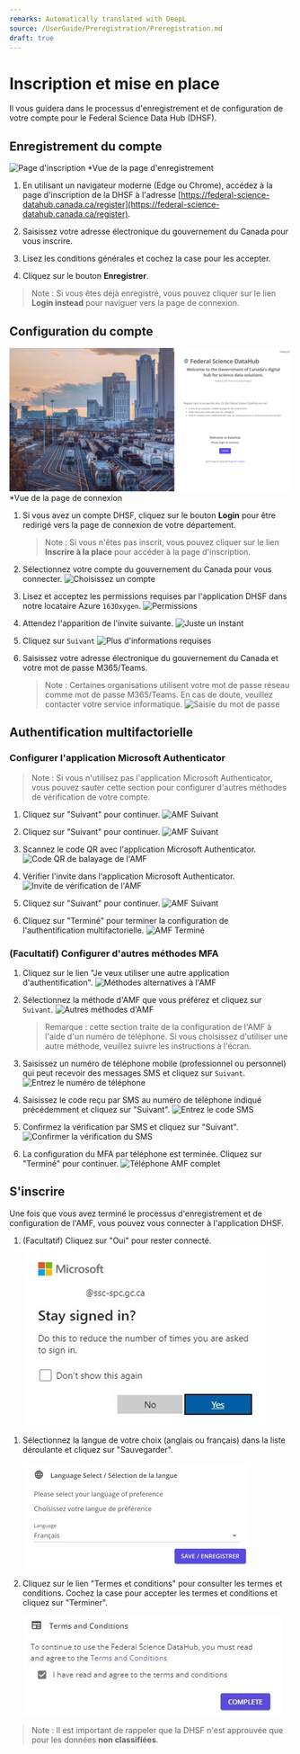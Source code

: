 ```yaml
---
remarks: Automatically translated with DeepL
source: /UserGuide/Preregistration/Preregistration.md
draft: true
---
```


# Inscription et mise en place

Il vous guidera dans le processus d'enregistrement et de configuration de votre compte pour le Federal Science Data Hub (DHSF).

## Enregistrement du compte

![Page d'inscription](/api/docs/UserGuide/Preregistration/registration-page.png)
*Vue de la page d'enregistrement

1. En utilisant un navigateur moderne (Edge ou Chrome), accédez à la page d'inscription de la DHSF à l'adresse [https://federal-science-datahub.canada.ca/register](https://federal-science-datahub.canada.ca/register).

1. Saisissez votre adresse électronique du gouvernement du Canada pour vous inscrire.

1. Lisez les conditions générales et cochez la case pour les accepter.

1. Cliquez sur le bouton **Enregistrer**.

> Note : Si vous êtes déjà enregistré, vous pouvez cliquer sur le lien **Login instead** pour naviguer vers la page de connexion.


## Configuration du compte

![Page de connexion](../../../UserGuide/Preregistration/login-page.png)
*Vue de la page de connexion



1. Si vous avez un compte DHSF, cliquez sur le bouton **Login** pour être redirigé vers la page de connexion de votre département.
    > Note : Si vous n'êtes pas inscrit, vous pouvez cliquer sur le lien **Inscrire à la place** pour accéder à la page d'inscription.

1. Sélectionnez votre compte du gouvernement du Canada pour vous connecter.
    ![Choisissez un compte](/api/docs/UserGuide/Preregistration/pick-an-account.png)

1. Lisez et acceptez les permissions requises par l'application DHSF dans notre locataire Azure `163Oxygen`.
    ![Permissions](/api/docs/UserGuide/Preregistration/permissions.png)

1. Attendez l'apparition de l'invite suivante.
    ![Juste un instant](/api/docs/UserGuide/Preregistration/wait-for-prompt.png)

1. Cliquez sur `Suivant`
    ![Plus d'informations requises](/api/docs/UserGuide/Preregistration/click-next.png)

1. Saisissez votre adresse électronique du gouvernement du Canada et votre mot de passe M365/Teams.
    > Note : Certaines organisations utilisent votre mot de passe réseau comme mot de passe M365/Teams. En cas de doute, veuillez contacter votre service informatique.
    ![Saisie du mot de passe](/api/docs/UserGuide/Preregistration/password-entry.png)

## Authentification multifactorielle

### Configurer l'application Microsoft Authenticator

> Note : Si vous n'utilisez pas l'application Microsoft Authenticator, vous pouvez sauter cette section pour configurer d'autres méthodes de vérification de votre compte.

1. Cliquez sur "Suivant" pour continuer.
    ![AMF Suivant](/api/docs/UserGuide/Preregistration/mfa-01.png)

1. Cliquez sur "Suivant" pour continuer.
    ![AMF Suivant](/api/docs/UserGuide/Preregistration/mfa-02.png)

1. Scannez le code QR avec l'application Microsoft Authenticator.
    ![Code QR de balayage de l'AMF](/api/docs/UserGuide/Preregistration/mfa-03.png)

1. Vérifier l'invite dans l'application Microsoft Authenticator.
    ![Invite de vérification de l'AMF](/api/docs/UserGuide/Preregistration/mfa-04.png)

1. Cliquez sur "Suivant" pour continuer.
    ![AMF Suivant](/api/docs/UserGuide/Preregistration/mfa-05.png)

1. Cliquez sur "Terminé" pour terminer la configuration de l'authentification multifactorielle.
    ![AMF Terminé](/api/docs/UserGuide/Preregistration/mfa-06.png)

### (Facultatif) Configurer d'autres méthodes MFA

1. Cliquez sur le lien "Je veux utiliser une autre application d'authentification".
    ![Méthodes alternatives à l'AMF](/api/docs/UserGuide/Preregistration/mfa-01.png)

1. Sélectionnez la méthode d'AMF que vous préférez et cliquez sur `Suivant`.
    ![Autres méthodes d'AMF](/api/docs/UserGuide/Preregistration/mfa-08.png)

    > Remarque : cette section traite de la configuration de l'AMF à l'aide d'un numéro de téléphone. Si vous choisissez d'utiliser une autre méthode, veuillez suivre les instructions à l'écran.

1. Saisissez un numéro de téléphone mobile (professionnel ou personnel) qui peut recevoir des messages SMS et cliquez sur `Suivant`.
    ![Entrez le numéro de téléphone](/api/docs/UserGuide/Preregistration/mfa-09.png)

1. Saisissez le code reçu par SMS au numéro de téléphone indiqué précédemment et cliquez sur "Suivant".
    ![Entrez le code SMS](/api/docs/UserGuide/Preregistration/mfa-10.png)

1. Confirmez la vérification par SMS et cliquez sur "Suivant".
    ![Confirmer la vérification du SMS](/api/docs/UserGuide/Preregistration/mfa-11.png)

1. La configuration du MFA par téléphone est terminée. Cliquez sur "Terminé" pour continuer.
    ![Téléphone AMF complet](/api/docs/UserGuide/Preregistration/mfa-12.png)

## S'inscrire

Une fois que vous avez terminé le processus d'enregistrement et de configuration de l'AMF, vous pouvez vous connecter à l'application DHSF.

1) (Facultatif) Cliquez sur "Oui" pour rester connecté.   
    ![Restez connecté](../../../UserGuide/Preregistration/stay-signed-in.png)

1. Sélectionnez la langue de votre choix (anglais ou français) dans la liste déroulante et cliquez sur "Sauvegarder".
   
    ![Sélection de la langue](../../../UserGuide/Preregistration/language-selection.png)

1. Cliquez sur le lien "Termes et conditions" pour consulter les termes et conditions. Cochez la case pour accepter les termes et conditions et cliquez sur "Terminer".
   
    ![Conditions générales](../../../UserGuide/Preregistration/terms-and-conditions.png)

> Note : Il est important de rappeler que la DHSF n'est approuvée que pour les données **non classifiées**.
